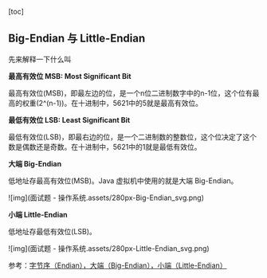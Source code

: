 [toc]

## Big-Endian 与 Little-Endian

先来解释一下什么叫

**最高有效位 MSB: Most Significant Bit**

最高有效位(MSB)，即最左边的位，是一个n位二进制数字中的n-1位，这个位有最高的权重(2^(n-1))。在十进制中，5621中的5就是最高有效位。 

**最低有效位 LSB: Least Significant Bit**

最低有效位(LSB)，即最右边的位，是一个二进制数的整数位，这个位决定了这个数是偶数还是奇数。在十进制中，5621中的1就是最低有效位。

**大端 Big-Endian**

低地址存最高有效位(MSB)。Java 虚拟机中使用的就是大端 Big-Endian。

![img](面试题 - 操作系统.assets/280px-Big-Endian_svg.png)

**小端 Little-Endian**

低地址存最低有效位(LSB)。

![img](面试题 - 操作系统.assets/280px-Little-Endian_svg.png)

参考：[字节序（Endian），大端（Big-Endian），小端（Little-Endian）](https://yq.aliyun.com/articles/228000)

